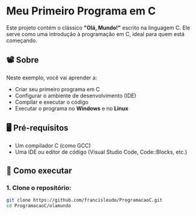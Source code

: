 # Meu Primeiro Programa em C

Este projeto contém o clássico **"Olá, Mundo!"** escrito na linguagem C. Ele serve como uma introdução à programação em C, ideal para quem está começando.

## 📽️ Sobre

Neste exemplo, você vai aprender a:

- Criar seu primeiro programa em C
- Configurar o ambiente de desenvolvimento (IDE)
- Compilar e executar o código
- Executar o programa no **Windows** e no **Linux**

## 🖥️ Pré-requisitos

- Um compilador C (como GCC)
- Uma IDE ou editor de código (Visual Studio Code, Code::Blocks, etc.)

## 🚀 Como executar

### 1. Clone o repositório:
```bash
git clone https://github.com/francisleudo/ProgramacaoC.git
cd ProgramacaoC/olamundo
